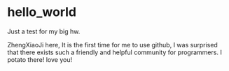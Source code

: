 # hello_world
Just a test for my big hw.
  
  ZhengXiaoJi here, It is the first time for me to use github, I was surprised that there exists such a friendly and helpful community for programmers. I potato there! love you!
